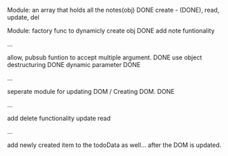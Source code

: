 Module:
an array that holds all the notes(obj) DONE
create - (DONE), read, update, del

Module:
factory func to dynamicly create obj DONE
add note funtionality

...

allow, pubsub funtion to accept multiple argument. DONE
use object destructuring DONE
dynamic parameter DONE

...

seperate module for updating DOM / Creating DOM. DONE

...

add delete functionality
update
read

...

add newly created item to the todoData as well... after the DOM is updated.

